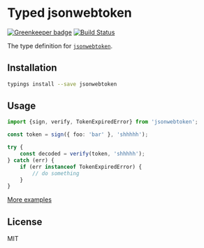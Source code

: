 # Typed jsonwebtoken

[![Greenkeeper badge](https://badges.greenkeeper.io/types/npm-jsonwebtoken.svg)](https://greenkeeper.io/)
[![Build Status](https://travis-ci.org/types/npm-jsonwebtoken.svg?branch=master)](https://travis-ci.org/types/npm-jsonwebtoken)

The type definition for [`jsonwebtoken`](https://github.com/auth0/node-jsonwebtoken).

## Installation

```sh
typings install --save jsonwebtoken
```

## Usage

```ts
import {sign, verify, TokenExpiredError} from 'jsonwebtoken';

const token = sign({ foo: 'bar' }, 'shhhhh');

try {
    const decoded = verify(token, 'shhhhh');
} catch (err) {
    if (err instanceof TokenExpiredError) {
        // do something
    }
}
```

[More examples](test/test.ts)

## License

MIT
